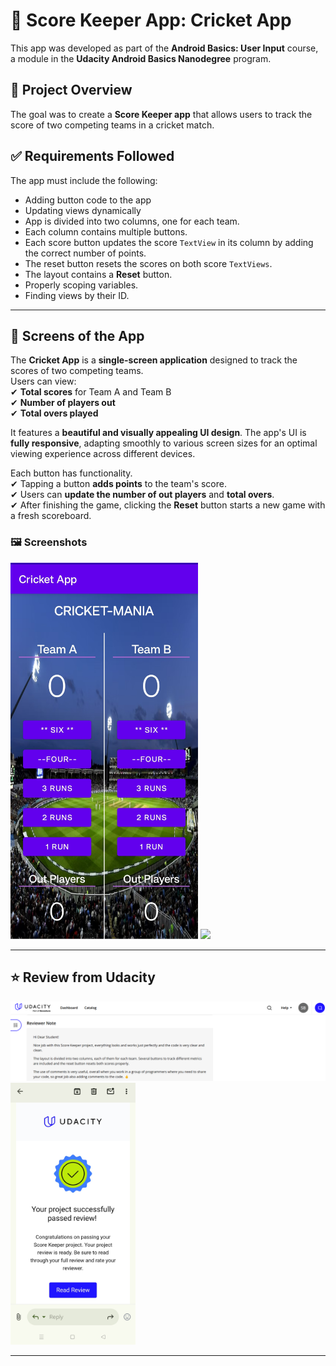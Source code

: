 # 📌 Score Keeper App: Cricket App  

This app was developed as part of the **Android Basics: User Input** course, a module in the **Udacity Android Basics Nanodegree** program.

## 📌 Project Overview  
The goal was to create a **Score Keeper app** that allows users to track the score of two competing teams in a cricket match.

## ✅ Requirements Followed  
The app must include the following:  
- Adding button code to the app  
- Updating views dynamically  
- App is divided into two columns, one for each team.  
- Each column contains multiple buttons.  
- Each score button updates the score `TextView` in its column by adding the correct number of points.  
- The reset button resets the scores on both score `TextViews`.  
- The layout contains a **Reset** button.  
- Properly scoping variables.  
- Finding views by their ID.  

---

## 📱 Screens of the App  
The **Cricket App** is a **single-screen application** designed to track the scores of two competing teams.  
Users can view:  
✔ **Total scores** for Team A and Team B  
✔ **Number of players out**  
✔ **Total overs played**  

It features a **beautiful and visually appealing UI design**. The app's UI is **fully responsive**, adapting smoothly to various screen sizes for an optimal viewing experience across different devices.

Each button has functionality.  
✔ Tapping a button **adds points** to the team's score.  
✔ Users can **update the number of out players** and **total overs**.  
✔ After finishing the game, clicking the **Reset** button starts a new game with a fresh scoreboard.  

### 🖼️ **Screenshots**  
<img src="Review/IMG_20250331_000120.jpg" width="300">  
<img src="screenshots/screen2.png" width="400">  

---

## ⭐ Review from Udacity  
<img src="Review/portal review.png" width="700">  
<img src="Review/cricketAppmailReview.jpg" width="200">  

---
